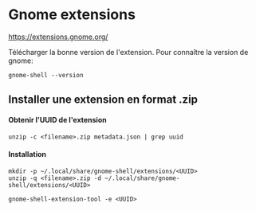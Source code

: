 # Gnome extensions

https://extensions.gnome.org/

Télécharger la bonne version de l'extension. Pour connaître la version de gnome:
```
gnome-shell --version
```
## Installer une extension en format .zip

#### Obtenir l'UUID de l'extension
```
unzip -c <filename>.zip metadata.json | grep uuid
```
#### Installation
```
mkdir -p ~/.local/share/gnome-shell/extensions/<UUID>
unzip -q <filename>.zip -d ~/.local/share/gnome-shell/extensions/<UUID>

gnome-shell-extension-tool -e <UUID>
```
